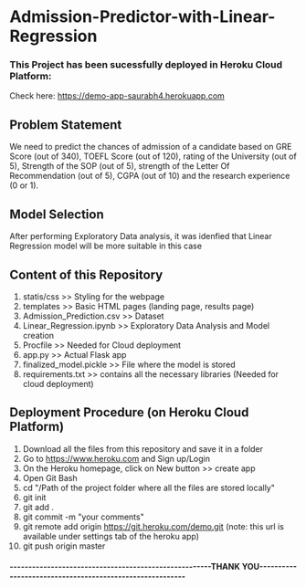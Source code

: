 # Admission-Predictor-with-Linear-Regression

### This Project has been sucessfully deployed in Heroku Cloud Platform:

Check here: https://demo-app-saurabh4.herokuapp.com

## Problem Statement

We need to predict the chances of admission of a candidate based on GRE Score (out of 340), TOEFL Score (out of 120), rating of the University (out of 5), Strength of the SOP (out of 5), strength of the Letter Of Recommendation (out of 5), CGPA (out of 10) and the research experience (0 or 1). 

## Model Selection

After performing Exploratory Data analysis, it was idenfied that Linear Regression model will be more suitable in this case

## Content of this Repository

1. statis/css >> Styling for the webpage
1. templates >> Basic HTML pages (landing page, results page)
1. Admission_Prediction.csv >> Dataset
1. Linear_Regression.ipynb >> Exploratory Data Analysis and Model creation
1. Procfile >> Needed for Cloud deployment
1. app.py >> Actual Flask app
1. finalized_model.pickle >> File where the model is stored
1. requirements.txt >> contains all the necessary libraries (Needed for cloud deployment)

## Deployment Procedure (on Heroku Cloud Platform)
1. Download all the files from this repository and save it in a folder
1. Go to https://www.heroku.com and Sign up/Login
1. On the Heroku homepage, click on New button >> create app
1. Open Git Bash
1. cd "/Path of the project folder where all the files are stored locally"
1. git init
1. git add .
1. git commit -m "your comments"
1. git remote add origin https://git.heroku.com/demo.git (note: this url is available under settings tab of the heroku app)
1. git push origin master

#### ------------------------------------------------------THANK YOU---------------------------------------------------------
